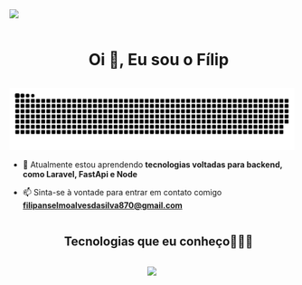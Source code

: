 <img src="https://user-images.githubusercontent.com/73097560/115834477-dbab4500-a447-11eb-908a-139a6edaec5c.gif">

<div id="user-content-toc">
  <ul align="center">
    <summary>
      <h1 style="display: inline-block">
        Oi 👋, Eu sou o Fílip
      </h1>
    </summary>
  </ul>
</div>

<div align="center">
  <img src="https://github.com/1999AZZAR/1999AZZAR/blob/main/resources/img/grid-snake.svg" alt="snake" /></a>
</div>

<!--Intro start-->
- 🌱 Atualmente estou aprendendo **tecnologias voltadas para backend, como Laravel, FastApi e Node**

- 📫 Sinta-se à vontade para entrar em contato comigo **filipanselmoalvesdasilva870@gmail.com**

<!--Intro end-->

<!--h1 without bottom border-->
<div id="user-content-toc">
  <ul align="center">
    <summary>
      <h2 style="display: inline-block">Tecnologias que eu conheço👨🏻‍💻</h2>
    </summary>
  </ul>
</div>

<!--tech stack icons-->
<p align="center">
  <a href="https://skillicons.dev">
    <img src="https://skillicons.dev/icons?i=git,aws,bootstrap,c,cpp,css,discord,docker,dynamodb,express,figma,firebase,github,html,idea,java,js,kotlin,linux,md,materialui,mongodb,mysql,nextjs,nodejs,postman,py,react,redux,tailwind,ts,vscode&perline=14" />
  </a>
</p>